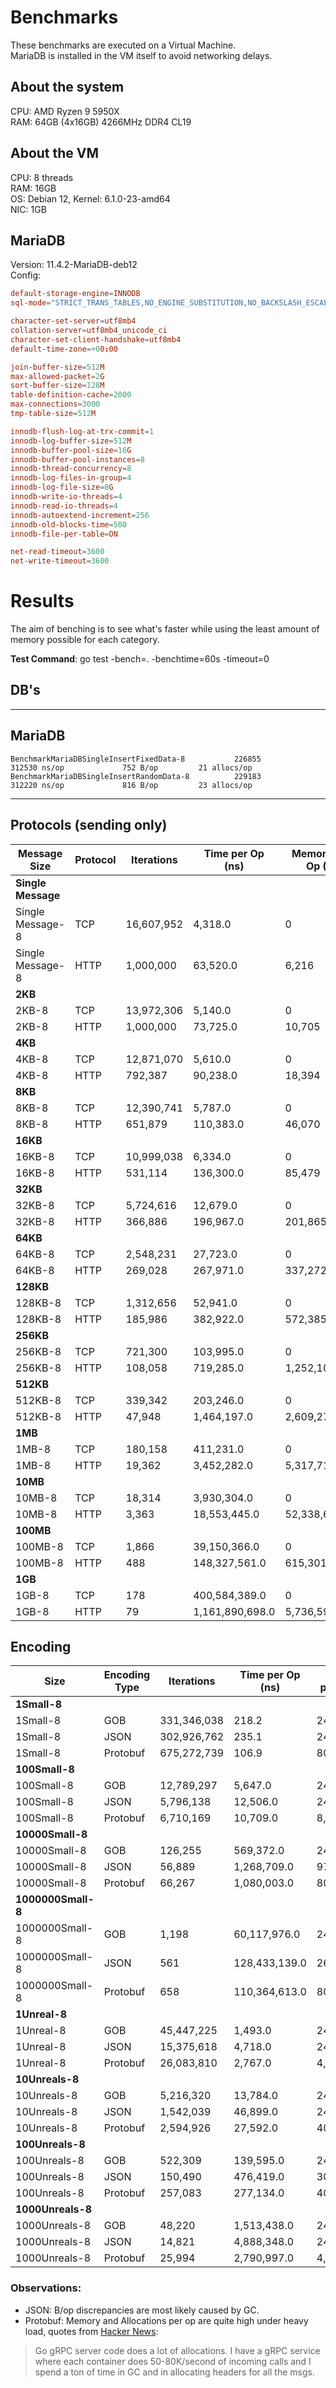 # Benchmarks
These benchmarks are executed on a Virtual Machine.  
MariaDB is installed in the VM itself to avoid networking delays.

## About the system
CPU: AMD Ryzen 9 5950X  
RAM: 64GB (4x16GB) 4266MHz DDR4 CL19  

## About the VM
CPU: 8 threads  
RAM: 16GB  
OS: Debian 12, Kernel: 6.1.0-23-amd64  
NIC: 1GB  

## MariaDB
Version: 11.4.2-MariaDB-deb12  
Config:
```server.cnf
default-storage-engine=INNODB
sql-mode="STRICT_TRANS_TABLES,NO_ENGINE_SUBSTITUTION,NO_BACKSLASH_ESCAPES"

character-set-server=utf8mb4
collation-server=utf8mb4_unicode_ci
character-set-client-handshake=utf8mb4
default-time-zone=+00:00

join-buffer-size=512M
max-allowed-packet=2G
sort-buffer-size=128M
table-definition-cache=2000
max-connections=3000
tmp-table-size=512M

innodb-flush-log-at-trx-commit=1
innodb-log-buffer-size=512M
innodb-buffer-pool-size=16G
innodb-buffer-pool-instances=8
innodb-thread-concurrency=8
innodb-log-files-in-group=4
innodb-log-file-size=8G
innodb-write-io-threads=4
innodb-read-io-threads=4
innodb-autoextend-increment=256
innodb-old-blocks-time=500
innodb-file-per-table=ON

net-read-timeout=3600
net-write-timeout=3600
```

# Results

The aim of benching is to see what's faster while using the least amount of memory possible for each category.

**Test Command**: go test -bench=. -benchtime=60s -timeout=0

## DB's

---

## MariaDB
```
BenchmarkMariaDBSingleInsertFixedData-8           226855            312530 ns/op             752 B/op         21 allocs/op
BenchmarkMariaDBSingleInsertRandomData-8          229183            312220 ns/op             816 B/op         23 allocs/op
```

---

## Protocols (sending only)

| Message Size       | Protocol | Iterations   | Time per Op (ns) | Memory per Op (B)     | Allocations per Op |
|--------------------|----------|--------------|------------------|-----------------------|--------------------|
| **Single Message** |          |              |                  |                       |                    |
| Single Message-8   | TCP      | 16,607,952   | 4,318.0          | 0                     | 0                  |
| Single Message-8   | HTTP     | 1,000,000    | 63,520.0         | 6,216                 | 67                 |
| **2KB**            |          |              |                  |                       |                    |
| 2KB-8              | TCP      | 13,972,306   | 5,140.0          | 0                     | 0                  |
| 2KB-8              | HTTP     | 1,000,000    | 73,725.0         | 10,705                | 72                 |
| **4KB**            |          |              |                  |                       |                    |
| 4KB-8              | TCP      | 12,871,070   | 5,610.0          | 0                     | 0                  |
| 4KB-8              | HTTP     | 792,387      | 90,238.0         | 18,394                | 78                 |
| **8KB**            |          |              |                  |                       |                    |
| 8KB-8              | TCP      | 12,390,741   | 5,787.0          | 0                     | 0                  |
| 8KB-8              | HTTP     | 651,879      | 110,383.0        | 46,070                | 81                 |
| **16KB**           |          |              |                  |                       |                    |
| 16KB-8             | TCP      | 10,999,038   | 6,334.0          | 0                     | 0                  |
| 16KB-8             | HTTP     | 531,114      | 136,300.0        | 85,479                | 84                 |
| **32KB**           |          |              |                  |                       |                    |
| 32KB-8             | TCP      | 5,724,616    | 12,679.0         | 0                     | 0                  |
| 32KB-8             | HTTP     | 366,886      | 196,967.0        | 201,865               | 89                 |
| **64KB**           |          |              |                  |                       |                    |
| 64KB-8             | TCP      | 2,548,231    | 27,723.0         | 0                     | 0                  |
| 64KB-8             | HTTP     | 269,028      | 267,971.0        | 337,272               | 93                 |
| **128KB**          |          |              |                  |                       |                    |
| 128KB-8            | TCP      | 1,312,656    | 52,941.0         | 0                     | 0                  |
| 128KB-8            | HTTP     | 185,986      | 382,922.0        | 572,385               | 97                 |
| **256KB**          |          |              |                  |                       |                    |
| 256KB-8            | TCP      | 721,300      | 103,995.0        | 0                     | 0                  |
| 256KB-8            | HTTP     | 108,058      | 719,285.0        | 1,252,100             | 105                |
| **512KB**          |          |              |                  |                       |                    |
| 512KB-8            | TCP      | 339,342      | 203,246.0        | 0                     | 0                  |
| 512KB-8            | HTTP     | 47,948       | 1,464,197.0      | 2,609,279             | 113                |
| **1MB**            |          |              |                  |                       |                    |
| 1MB-8              | TCP      | 180,158      | 411,231.0        | 0                     | 0                  |
| 1MB-8              | HTTP     | 19,362       | 3,452,282.0      | 5,317,715             | 118                |
| **10MB**           |          |              |                  |                       |                    |
| 10MB-8             | TCP      | 18,314       | 3,930,304.0      | 0                     | 0                  |
| 10MB-8             | HTTP     | 3,363        | 18,553,445.0     | 52,338,670            | 130                |
| **100MB**          |          |              |                  |                       |                    |
| 100MB-8            | TCP      | 1,866        | 39,150,366.0     | 0                     | 0                  |
| 100MB-8            | HTTP     | 488          | 148,327,561.0    | 615,301,868           | 139                |
| **1GB**            |          |              |                  |                       |                    |
| 1GB-8              | TCP      | 178          | 400,584,389.0    | 0                     | 0                  |
| 1GB-8              | HTTP     | 79           | 1,161,890,698.0  | 5,736,598,274         | 149                |

## Encoding

| Size                 | Encoding Type | Iterations     | Time per Op (ns) | Memory per Op (B) | Allocations per Op |
|----------------------|---------------|----------------|------------------|-------------------|--------------------|
| **1Small-8**         |               |                |                  |                   |                    |
| 1Small-8             | GOB           | 331,346,038    | 218.2            | 24                | 1                  |
| 1Small-8             | JSON          | 302,926,762    | 235.1            | 24                | 1                  |
| 1Small-8             | Protobuf      | 675,272,739    | 106.9            | 80                | 1                  |
| **100Small-8**       |               |                |                  |                   |                    |
| 100Small-8           | GOB           | 12,789,297     | 5,647.0          | 24                | 1                  |
| 100Small-8           | JSON          | 5,796,138      | 12,506.0         | 24                | 1                  |
| 100Small-8           | Protobuf      | 6,710,169      | 10,709.0         | 8,000             | 100                |
| **10000Small-8**     |               |                |                  |                   |                    |
| 10000Small-8         | GOB           | 126,255        | 569,372.0        | 24                | 1                  |
| 10000Small-8         | JSON          | 56,889         | 1,268,709.0      | 97                | 1                  |
| 10000Small-8         | Protobuf      | 66,267         | 1,080,003.0      | 800,000           | 10,000             |
| **1000000Small-8**   |               |                |                  |                   |                    |
| 1000000Small-8       | GOB           | 1,198          | 60,117,976.0     | 24                | 1                  |
| 1000000Small-8       | JSON          | 561            | 128,433,139.0    | 26                | 1                  |
| 1000000Small-8       | Protobuf      | 658            | 110,364,613.0    | 80,000,002        | 1,000,000          |
| **1Unreal-8**        |               |                |                  |                   |                    |
| 1Unreal-8            | GOB           | 45,447,225     | 1,493.0          | 24                | 1                  |
| 1Unreal-8            | JSON          | 15,375,618     | 4,718.0          | 24                | 1                  |
| 1Unreal-8            | Protobuf      | 26,083,810     | 2,767.0          | 4,096             | 1                  |
| **10Unreals-8**      |               |                |                  |                   |                    |
| 10Unreals-8          | GOB           | 5,216,320      | 13,784.0         | 24                | 1                  |
| 10Unreals-8          | JSON          | 1,542,039      | 46,899.0         | 24                | 1                  |
| 10Unreals-8          | Protobuf      | 2,594,926      | 27,592.0         | 40,960            | 10                 |
| **100Unreals-8**     |               |                |                  |                   |                    |
| 100Unreals-8         | GOB           | 522,309        | 139,595.0        | 24                | 1                  |
| 100Unreals-8         | JSON          | 150,490        | 476,419.0        | 30                | 1                  |
| 100Unreals-8         | Protobuf      | 257,083        | 277,134.0        | 409,600           | 100                |
| **1000Unreals-8**    |               |                |                  |                   |                    |
| 1000Unreals-8        | GOB           | 48,220         | 1,513,438.0      | 24                | 1                  |
| 1000Unreals-8        | JSON          | 14,821         | 4,888,348.0      | 24                | 1                  |
| 1000Unreals-8        | Protobuf      | 25,994         | 2,790,997.0      | 4,096,000         | 1,000              |

### Observations:

- JSON: B/op discrepancies are most likely caused by GC.
- Protobuf: Memory and Allocations per op are quite high under heavy load, quotes from [Hacker News](https://news.ycombinator.com/item?id=40798740):

> Go gRPC server code does a lot of allocations. I have a gRPC service where each container does 50-80K/second of incoming calls and I spend a ton of time in GC and in allocating headers for all the msgs.



